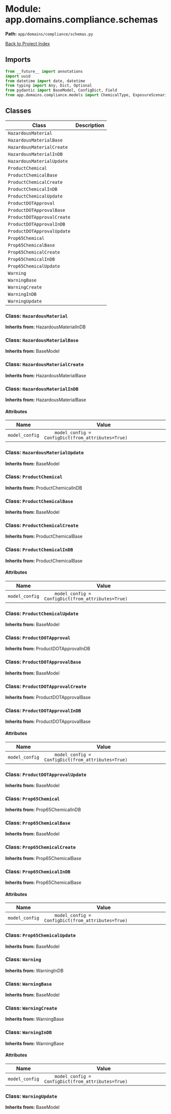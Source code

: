 # Module: app.domains.compliance.schemas

**Path:** `app/domains/compliance/schemas.py`

[Back to Project Index](../../../../index.md)

## Imports
```python
from __future__ import annotations
import uuid
from datetime import date, datetime
from typing import Any, Dict, Optional
from pydantic import BaseModel, ConfigDict, Field
from app.domains.compliance.models import ChemicalType, ExposureScenario, ApprovalStatus, TransportRestriction
```

## Classes

| Class | Description |
| --- | --- |
| `HazardousMaterial` |  |
| `HazardousMaterialBase` |  |
| `HazardousMaterialCreate` |  |
| `HazardousMaterialInDB` |  |
| `HazardousMaterialUpdate` |  |
| `ProductChemical` |  |
| `ProductChemicalBase` |  |
| `ProductChemicalCreate` |  |
| `ProductChemicalInDB` |  |
| `ProductChemicalUpdate` |  |
| `ProductDOTApproval` |  |
| `ProductDOTApprovalBase` |  |
| `ProductDOTApprovalCreate` |  |
| `ProductDOTApprovalInDB` |  |
| `ProductDOTApprovalUpdate` |  |
| `Prop65Chemical` |  |
| `Prop65ChemicalBase` |  |
| `Prop65ChemicalCreate` |  |
| `Prop65ChemicalInDB` |  |
| `Prop65ChemicalUpdate` |  |
| `Warning` |  |
| `WarningBase` |  |
| `WarningCreate` |  |
| `WarningInDB` |  |
| `WarningUpdate` |  |

### Class: `HazardousMaterial`
**Inherits from:** HazardousMaterialInDB

### Class: `HazardousMaterialBase`
**Inherits from:** BaseModel

### Class: `HazardousMaterialCreate`
**Inherits from:** HazardousMaterialBase

### Class: `HazardousMaterialInDB`
**Inherits from:** HazardousMaterialBase

#### Attributes

| Name | Value |
| --- | --- |
| `model_config` | `    model_config = ConfigDict(from_attributes=True)` |

### Class: `HazardousMaterialUpdate`
**Inherits from:** BaseModel

### Class: `ProductChemical`
**Inherits from:** ProductChemicalInDB

### Class: `ProductChemicalBase`
**Inherits from:** BaseModel

### Class: `ProductChemicalCreate`
**Inherits from:** ProductChemicalBase

### Class: `ProductChemicalInDB`
**Inherits from:** ProductChemicalBase

#### Attributes

| Name | Value |
| --- | --- |
| `model_config` | `    model_config = ConfigDict(from_attributes=True)` |

### Class: `ProductChemicalUpdate`
**Inherits from:** BaseModel

### Class: `ProductDOTApproval`
**Inherits from:** ProductDOTApprovalInDB

### Class: `ProductDOTApprovalBase`
**Inherits from:** BaseModel

### Class: `ProductDOTApprovalCreate`
**Inherits from:** ProductDOTApprovalBase

### Class: `ProductDOTApprovalInDB`
**Inherits from:** ProductDOTApprovalBase

#### Attributes

| Name | Value |
| --- | --- |
| `model_config` | `    model_config = ConfigDict(from_attributes=True)` |

### Class: `ProductDOTApprovalUpdate`
**Inherits from:** BaseModel

### Class: `Prop65Chemical`
**Inherits from:** Prop65ChemicalInDB

### Class: `Prop65ChemicalBase`
**Inherits from:** BaseModel

### Class: `Prop65ChemicalCreate`
**Inherits from:** Prop65ChemicalBase

### Class: `Prop65ChemicalInDB`
**Inherits from:** Prop65ChemicalBase

#### Attributes

| Name | Value |
| --- | --- |
| `model_config` | `    model_config = ConfigDict(from_attributes=True)` |

### Class: `Prop65ChemicalUpdate`
**Inherits from:** BaseModel

### Class: `Warning`
**Inherits from:** WarningInDB

### Class: `WarningBase`
**Inherits from:** BaseModel

### Class: `WarningCreate`
**Inherits from:** WarningBase

### Class: `WarningInDB`
**Inherits from:** WarningBase

#### Attributes

| Name | Value |
| --- | --- |
| `model_config` | `    model_config = ConfigDict(from_attributes=True)` |

### Class: `WarningUpdate`
**Inherits from:** BaseModel
